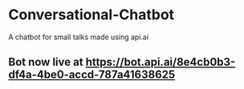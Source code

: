 # Conversational-Chatbot

A chatbot for small talks made using api.ai

## Bot now live at https://bot.api.ai/8e4cb0b3-df4a-4be0-accd-787a41638625

